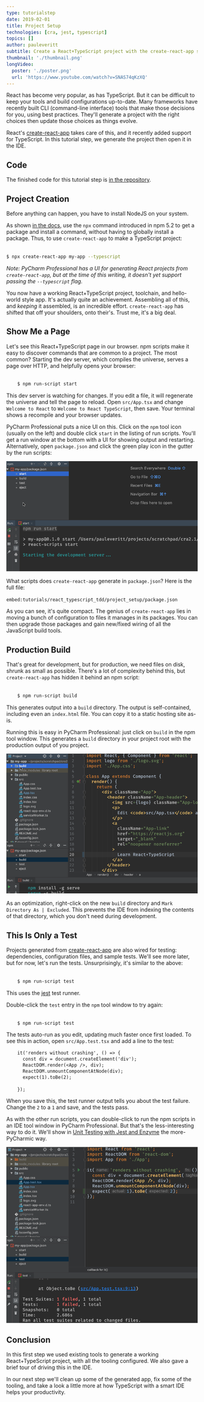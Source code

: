```yaml
---
type: tutorialstep
date: 2019-02-01
title: Project Setup
technologies: [cra, jest, typescript]
topics: []
author: pauleveritt
subtitle: Create a React+TypeScript project with the create-react-app scaffolding tool.
thumbnail: './thumbnail.png'
longVideo:
  poster: './poster.png'
  url: 'https://www.youtube.com/watch?v=SNAS74qKzXQ'
---
```


React has become very popular, as has TypeScript. But it can be difficult to
keep your tools and build configurations up-to-date. Many frameworks have
recently built CLI (command-line interface) tools that make those decisions
for you, using best practices. They'll generate a project with the right
choices then update those choices as things evolve.

React's [create-react-app](../../../technologies/cra) takes care of 
this, and it recently added support for TypeScript. In this tutorial 
step, we generate the project then open it in the IDE.

## Code

The finished code for this tutorial step is 
[in the repository](https://github.com/JetBrains/pycharm_guide/tree/master/demos/tutorials/react_typescript_tdd/project_setup).

## Project Creation

Before anything can happen, you have to install NodeJS on your system.

As shown [in the docs](https://levelup.gitconnected.com/typescript-and-react-using-create-react-app-a-step-by-step-guide-to-setting-up-your-first-app-6deda70843a4), 
use the `npx` command introduced in npm 5.2 to get a package and install 
a command, without having to globally install a package. Thus, to 
use `create-react-app` to make a TypeScript project:

```bash

$ npx create-react-app my-app --typescript
```

*Note: PyCharm Professional has a UI for generating React projects 
from `create-react-app`, but at the time of this writing, it doesn't 
yet support passing the `--typescript` flag.*

You now have a working React+TypeScript project, toolchain, and hello-world
style app. It's actually quite an achievement. Assembling all of this, and
*keeping* it assembled, is an incredible effort. `create-react-app` has 
shifted that off your shoulders, onto their's. Trust me, it's a big deal.

## Show Me a Page

Let's see this React+TypeScript page in our browser. npm scripts make
it easy to discover commands that are common to a project. The most common?
Starting the dev server, which compiles the universe, serves a page over
HTTP, and helpfully opens your browser:

```bash

    $ npm run-script start
```

This dev server is watching for changes. If you edit a file, it will
regenerate the universe and tell the page to reload. Open `src/App.tsx`
and change `Welcome to React` to `Welcome to React TypeScript`, then
save. Your terminal shows a recompile and your browser updates.

PyCharm Professional puts a nice UI on this. Click on the `npm` tool icon
(usually on the left) and double click `start` in the listing of run
scripts. You'll get a run window at the bottom with a UI for showing
output and restarting. Alternatively, open `package.json` and click the
green play icon in the gutter by the run scripts:

![Running the npm start script](./screenshots/starting.png)

What scripts does `create-react-app` generate in `package.json`? Here 
is the full file:

`embed:tutorials/react_typescript_tdd/project_setup/package.json`

As you can see, it's quite compact. The genius of `create-react-app` 
lies in moving a bunch of configuration to files it manages in its 
packages. You can then upgrade those packages and gain new/fixed 
wiring of all the JavaScript build tools.

## Production Build

That's great for development, but for production, we need files on disk,
shrunk as small as possible. There's a lot of complexity behind this, but
`create-react-app` has hidden it behind an npm script:

```bash

    $ npm run-script build
```

This generates output into a `build` directory. The output is
self-contained, including even an `index.html` file. You can copy it to a
static hosting site as-is.

Running this is easy in PyCharm Professional: just click on `build` in the
npm tool window. This generates a `build` directory in your project root 
with the production output of you project. 

![Generating a production build](./screenshots/building.png)

As an optimization, right-click on the new ``build``
directory and ``Mark Directory As | Excluded``. This prevents the IDE from
indexing the contents of that directory, which you don't need during
development.

## This Is Only a Test

Projects generated from [create-react-app](../../../technologies/cra) 
are also wired for testing: dependencies, configuration files, and sample 
tests. We'll see more later, but for now, let's run the tests. 
Unsurprisingly, it's similar to the above:

```bash

    $ npm run-script test
```

This uses the [jest](../../../technologies/jest) test runner.

Double-click the `test` entry in the `npm` tool window to try again:

```bash

    $ npm run-script test
```

The tests auto-run as you edit, updating much faster once first loaded. To
see this in action, open `src/App.test.tsx` and add a line to the test:

```typescript{5}
    it('renders without crashing', () => {
      const div = document.createElement('div');
      ReactDOM.render(<App />, div);
      ReactDOM.unmountComponentAtNode(div);
      expect(1).toBe(2);
      
    });
```

When you save this, the test runner output tells you about the test failure.
Change the `2` to a `1` and save, and the tests pass.

As with the other run scripts, you can double-click to run the npm scripts
in an IDE tool window in PyCharm Professional. But that's the less-interesting
way to do it. We'll show in [Unit Testing with Jest and Enzyme](../testing/) 
the more-PyCharmic way.

![Running the npm test script while editing a test](screenshots/testing.png)

## Conclusion

In this first step we used existing tools to generate a working
React+TypeScript project, with all the tooling configured. We also gave a
brief tour of driving this in the IDE.

In our next step we'll clean up some of the generated app, fix some of the
tooling, and take a look a little more at how TypeScript with a smart IDE
helps your productivity.
